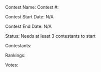 Contest Name:
Contest #:

Contest Start Date: N/A

Contest End Date: N/A

Status: Needs at least 3 contestants to start

Contestants:


Rankings: 

Votes: